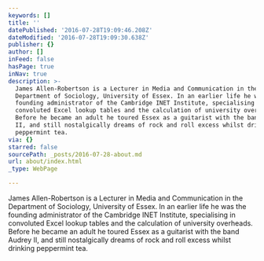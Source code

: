 ```yaml
---
keywords: []
title: ''
datePublished: '2016-07-28T19:09:46.208Z'
dateModified: '2016-07-28T19:09:30.638Z'
publisher: {}
author: []
inFeed: false
hasPage: true
inNav: true
description: >-
  James Allen-Robertson is a Lecturer in Media and Communication in the
  Department of Sociology, University of Essex. In an earlier life he was the
  founding administrator of the Cambridge INET Institute, specialising in
  convoluted Excel lookup tables and the calculation of university overheads.
  Before he became an adult he toured Essex as a guitarist with the band Audrey
  II, and still nostalgically dreams of rock and roll excess whilst drinking
  peppermint tea.
via: {}
starred: false
sourcePath: _posts/2016-07-28-about.md
url: about/index.html
_type: WebPage

---
```

James Allen-Robertson is a Lecturer in Media and Communication in the Department of Sociology, University of Essex. In an earlier life he was the founding administrator of the Cambridge INET Institute, specialising in convoluted Excel lookup tables and the calculation of university overheads. Before he became an adult he toured Essex as a guitarist with the band Audrey II, and still nostalgically dreams of rock and roll excess whilst drinking peppermint tea.